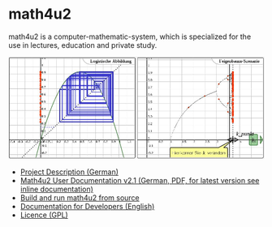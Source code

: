 math4u2
=======

math4u2 is a computer-mathematic-system, which is specialized for the use in lectures, education and private study.

![image](https://github.com/fennstef/math4u2/blob/master/doc/images/image02.jpg?raw=true)

- <a href="Projektbeschreibung.md">Project Description (German)</a>
- <a href="doc/math4u2-doc_2_1.pdf?raw=true">Math4u2 User Documentation v2.1 (German, PDF, for latest version see inline documentation)</a>
- <a href="BuildFromSource.md">Build and run math4u2 from source</a>
- <a href="DeveloperDocumentation.md">Documentation for Developers (English)</a> 
- <a href="licence.md">Licence (GPL)</a>
